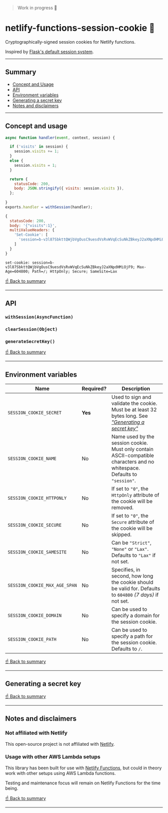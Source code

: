 > Work in progress 🚧

# netlify-functions-session-cookie 🍪
Cryptographically-signed session cookies for Netlify functions.

Inspired by [Flask's default session system](https://flask.palletsprojects.com/en/2.0.x/quickstart/#sessions). 

---

## Summary 
- [Concept and Usage](#concept-and-usage)
- [API](#api)
- [Environment variables](#environment-variables)
- [Generating a secret key](#generating-a-secret-key)
- [Notes and disclaimers](#notes-and-disclaimers)

---

## Concept and usage

```javascript
async function handler(event, context, session) {

  if ('visits' in session) {
    session.visits += 1;
  }
  else {
    session.visits = 1;
  }

  return {
    statusCode: 200,
    body: JSON.stringify({ visits: session.visits }),
  };
  
}
exports.handler = withSession(handler);
```


```javascript
{
  statusCode: 200,
  body: '{"visits":1}',
  multiValueHeaders: {
    'Set-Cookie': [
      'session=b-v3l87SbkttQWjbVgOusC9uesdVsRvWVqEcSuNkZBkeyJ2aXNpdHMiOjF9; Max-Age=604800; Path=/; HttpOnly; Secure; SameSite=Lax'
    ]
  }
}
```

```
set-cookie: session=b-v3l87SbkttQWjbVgOusC9uesdVsRvWVqEcSuNkZBkeyJ2aXNpdHMiOjF9; Max-Age=604800; Path=/; HttpOnly; Secure; SameSite=Lax
```

[☝️ Back to summary](#summary)

---

## API

### `withSession(AsyncFunction)`

### `clearSession(Object)`

### `generateSecretKey()`

[☝️ Back to summary](#summary)

---

## Environment variables

| Name | Required? | Description |
| --- | --- | --- |
| `SESSION_COOKIE_SECRET` | **Yes** | Used to sign and validate the cookie. Must be at least 32 bytes long. See [_"Generating a secret key"_](#generating-a-secret-key) |
| `SESSION_COOKIE_NAME` | No | Name used by the session cookie. Must only contain ASCII-compatible characters and no whitespace. Defaults to `"session"`. |
| `SESSION_COOKIE_HTTPONLY` | No | If set to `"0"`, the `HttpOnly` attribute of the cookie will be removed. | 
| `SESSION_COOKIE_SECURE` | No | If set to `"0"`, the `Secure` attribute of the cookie will be skipped. |
| `SESSION_COOKIE_SAMESITE` | No | Can be `"Strict"`, `"None"` or `"Lax"`. Defaults to `"Lax"` if not set. | 
| `SESSION_COOKIE_MAX_AGE_SPAN` | No | Specifies, in second, how long the cookie should be valid for. Defaults to `604800` _(7 days)_ if not set. |
| `SESSION_COOKIE_DOMAIN` | No | Can be used to specify a domain for the session cookie. |
| `SESSION_COOKIE_PATH` | No | Can be used to specify a path for the session cookie. Defaults to `/`. |

[☝️ Back to summary](#summary)

---

## Generating a secret key

[☝️ Back to summary](#summary)

---

## Notes and disclaimers

### Not affiliated with Netlify
This open-source project is not affiliated with [Netlify](https://www.netlify.com/).

### Usage with other AWS Lambda setups
This library has been built for use with [Netlify Functions](https://docs.netlify.com/functions/build-with-javascript/), but could in theory work with other setups using AWS Lambda functions. 

Testing and maintenance focus will remain on Netlify Functions for the time being.

[☝️ Back to summary](#summary)

---